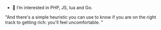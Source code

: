 
- 👀 I’m interested in PHP, JS, lua and Go.

"And there's a simple heuristic you can use to know if you are on the right track to getting rich: you'll feel uncomfortable. "
